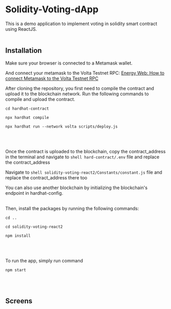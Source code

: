 # Solidity-Voting-dApp

This is a demo application to implement voting in solidity smart contract using ReactJS.
<br></br>

## Installation

Make sure your browser is connected to a Metamask wallet.

And connect your metamask to the Volta Testnet RPC: [Energy Web: How to connect Metamask to the Volta Testnet RPC](https://youtu.be/ThKW18ZZalg?si=hWgnxn--OvMPN1HH)

After cloning the repository, you first need to compile the contract and upload it to the blockchain network. Run the following commands to compile and upload the contract.

```shell
cd hardhat-contract
```
```shell
npx hardhat compile
```
```shell
npx hardhat run --network volta scripts/deploy.js
```
<br></br>

Once the contract is uploaded to the blockchain, copy the contract_address in the terminal and navigate to `shell hard-contract/.env` file and replace the contract_address

Navigate to `shell solidity-voting-react2/Constants/constant.js` file and replace the contract_address there too

You can also use another blockchain by initializing the blockchain's endpoint in hardhat-config.
<br></br>

Then, install the packages by running the following commands: 

```shell
cd ..
```
```shell
cd solidity-voting-react2
```
```shell
npm install
```
<br></br>

To run the app, simply run command

```shell
npm start
```
<br></br>


## Screens
